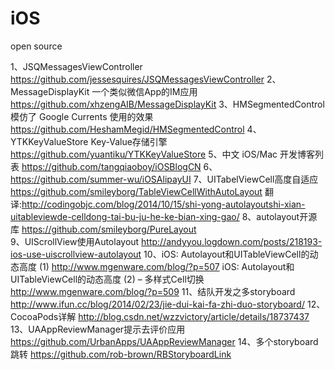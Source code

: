 iOS
===

open source


1、JSQMessagesViewController  https://github.com/jessesquires/JSQMessagesViewController
2、MessageDisplayKit 一个类似微信App的IM应用  https://github.com/xhzengAIB/MessageDisplayKit
3、HMSegmentedControl 模仿了 Google Currents 使用的效果   https://github.com/HeshamMegid/HMSegmentedControl
4、YTKKeyValueStore  Key-Value存储引擎   https://github.com/yuantiku/YTKKeyValueStore
5、中文 iOS/Mac 开发博客列表   https://github.com/tangqiaoboy/iOSBlogCN
6、https://github.com/summer-wu/iOSAlipayUI
7、UITabelViewCell高度自适应   https://github.com/smileyborg/TableViewCellWithAutoLayout  翻译:http://codingobjc.com/blog/2014/10/15/shi-yong-autolayoutshi-xian-uitableviewde-celldong-tai-bu-ju-he-ke-bian-xing-gao/
8、autolayout开源库  https://github.com/smileyborg/PureLayout  
9、UIScrollView使用Autolayout  http://andyyou.logdown.com/posts/218193-ios-use-uiscrollview-autolayout
10、iOS: Autolayout和UITableViewCell的动态高度 (1)  http://www.mgenware.com/blog/?p=507
iOS: Autolayout和UITableViewCell的动态高度 (2) – 多样式Cell切换   http://www.mgenware.com/blog/?p=509
11、结队开发之多storyboard  http://www.ifun.cc/blog/2014/02/23/jie-dui-kai-fa-zhi-duo-storyboard/
12、CocoaPods详解   http://blog.csdn.net/wzzvictory/article/details/18737437
13、UAAppReviewManager提示去评价应用   https://github.com/UrbanApps/UAAppReviewManager
14、多个storyboard跳转   https://github.com/rob-brown/RBStoryboardLink

